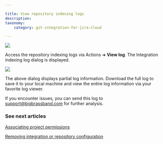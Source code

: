 ```yaml
---

title: View repository indexing logs
description:
taxonomy:
    category: git-integration-for-jira-cloud

---
```

![](https://bigbrassband.atlassian.net/wiki/download/thumbnails/2013626625/gitcloud-actions-view-logs.png?version=1&modificationDate=1649068191134&cacheVersion=1&api=v2&width=680&height=350)

Access the repository indexing logs via Actions ➜ **View log**. The Integration indexing log dialog is displayed.

![](https://bigbrassband.atlassian.net/wiki/download/attachments/2013626625/gitcloud-actions-view-logs-dialog.png?version=1&modificationDate=1649068396922&cacheVersion=1&api=v2)


The above dialog displays partial log information. Download the full log to save it to your local machine and view the entire log information via your favorite log viewer.

If you encounter issues, you can send this log to [support@bigbrassband.com](mailto:support@bigbrassband.com) for further analysis.

### See next articles

[Associating project permissions](/git-integration-for-jira-cloud/associating-project-permissions-gij-cloud)

[Removing integration or repository configuration](/git-integration-for-jira-cloud/removing-integration-or-repository-configuration-gij-cloud)

